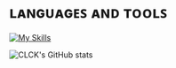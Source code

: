 

# ʟᴀɴɢᴜᴀɢᴇꜱ ᴀɴᴅ ᴛᴏᴏʟꜱ
[![My Skills](https://skillicons.dev/icons?i=java,rust,scala,python,ts,cs,cpp,go,docker,mongodb,mysql,postgresql,redis,idea,vscode)](https://skillicons.dev)


</p>

![CLCK's GitHub stats](https://readme-stats.clckblog.space/api?username=MichaelTheChef&count_private=true&theme=dark#gh-dark-mode-only) 

